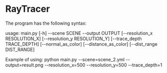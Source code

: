 # RayTracer

The program has the following syntax:

usage: main.py [-h] --scene SCENE --output OUTPUT
               [--resolution_x RESOLUTION_X] [--resolution_y RESOLUTION_Y]
               [--trace_depth TRACE_DEPTH] [--normal_as_color]
               [--distance_as_color] [--dist_range DIST_RANGE]

Example of using:
python main.py --scene=scene_2.yml --output=result.png --resolution_x=500 --resolution_y=500 --trace_depth=1
